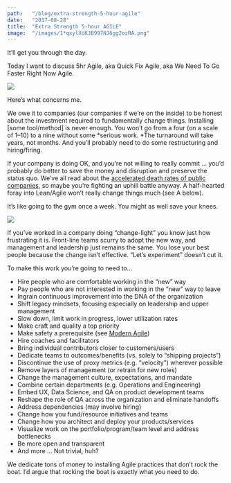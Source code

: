 ```yaml
---
path:	"/blog/extra-strength-5-hour-agile"
date:	"2017-08-28"
title:	"Extra Strength 5-hour AGILE"
image:	"/images/1*qxylXoKJB997NJ6gg2ozRA.png"
---
```


It’ll get you through the day.

Today I want to discuss 5hr Agile, aka Quick Fix Agile, aka We Need To Go Faster Right Now Agile.

![](/images/1*qxylXoKJB997NJ6gg2ozRA.png)

Here’s what concerns me.

We owe it to companies (our companies if we’re on the inside) to be honest about the investment required to fundamentally change things. Installing [some tool/method] is never enough. You won’t go from a four (on a scale of 1–10) to a nine without some *serious work. *The turnaround will take years, not months. And you’ll probably need to do some restructuring and hiring/firing.

If your company is doing OK, and you’re not willing to really commit … you’d probably do better to save the money and disruption and preserve the status quo. We’ve all read about the [accelerated death rates of public companies](http://www.businessinsider.com/us-companies-are-dying-faster-than-ever-2015-8), so maybe you’re fighting an uphill battle anyway. A half-hearted foray into Lean/Agile won’t really change things much (see A below).

It’s like going to the gym once a week. You might as well save your knees.

![](/images/1*O4SldrWDlmoN_UudnlJAtg.jpeg)

If you’ve worked in a company doing “change-light” you know just how frustrating it is. Front-line teams scurry to adopt the new way, and management and leadership just remains the same. You lose your best people because the change isn’t effective. “Let’s experiment” doesn’t cut it.

To make this work you’re going to need to…

* Hire people who are comfortable working in the “new” way
* Pay people who are not interested in working in the “new” way to leave
* Ingrain continuous improvement into the DNA of the organization
* Shift legacy mindsets, focusing especially on leadership and upper management
* Slow down, limit work in progress, lower utilization rates
* Make craft and quality a top priority
* Make safety a prerequisite (see [Modern Agile](http://modernagile.org/))
* Hire coaches and facilitators
* Bring individual contributors closer to customers/users
* Dedicate teams to outcomes/benefits (vs. solely to “shipping projects”)
* Discontinue the use of proxy metrics (e.g. “velocity”) wherever possible
* Remove layers of management (or retrain for new roles)
* Change the management culture, expectations, and mandate
* Combine certain departments (e.g. Operations and Engineering)
* Embed UX, Data Science, and QA on product development teams
* Reshape the role of QA across the organization and eliminate handoffs
* Address dependencies (may involve hiring)
* Change how you fund/resource initiatives and teams
* Change how you architect and deploy your products/services
* Visualize work on the portfolio/program/team level and address bottlenecks
* Be more open and transparent
* And more …
Not trivial, huh?

We dedicate tons of money to installing Agile practices that don’t rock the boat. I’d argue that rocking the boat is exactly what you need to do.

